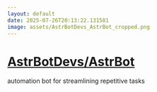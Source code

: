 ```yaml
---
layout: default
date: 2025-07-26T20:13:22.131581
image: assets/AstrBotDevs_AstrBot_cropped.png
---
```


# [AstrBotDevs/AstrBot](https://github.com/AstrBotDevs/AstrBot)

automation bot for streamlining repetitive tasks
